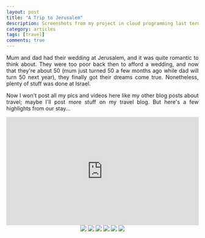 ```yaml
---
layout: post
title: "A Trip to Jerusalem"
description: Screenshots from my project in cloud programming last term.
category: articles
tags: [travel]
comments: true
---
```


<style type="text/css" rel="stylesheet">
.video-responsive{
    overflow:hidden;
    padding-bottom:56.25%;
    position:relative;
    height:0;
}
.video-responsive iframe{
    left:0;
    top:0;
    height:100%;
    width:100%;
    position:absolute;
}
</style>

<p align="justify">Mum and dad had their wedding at Jerusalem, and it was quite romantic to think about. They were too poor back then to afford a wedding, and now that they're about 50 (mum just turned 50 a few months ago while dad will turn 50 next year), they finally got their dreams come true. Nonetheless, plenty of stuff was done at Israel. </p>

<!-- more -->  

<p align="justify">Now I won't post all my pics and videos here like my other blog posts about travel; maybe I'll post more stuff on my travel blog. But here's a few highlights from our stay...</p>

<center>
  
<div class="video-responsive">
  <iframe src="https://www.youtube.com/embed/mwsFoV6Imb0" height="344" width="459" frameborder="0" allowfullscreen></iframe>
</div>

<img src="https://lh3.googleusercontent.com/WH-oWntHocEwtwvDC1RyuWAyKySqZsBFuBf6NmO2l5PeHr6glqfGj_QrruImRzOoHtJL2c8MnZV0OwVrTRMf50J7XW73dj3eqYGVwiW0BWVmeDgRT3uAOozxKdy5eiMB3XM5foMIxZ0=w2400">

<img src="https://lh3.googleusercontent.com/Nq5PIFRFE0-umkyV8lblDsFzA4Bj7d498HKHKCf8VVdeV4MRtSRenLkhuHhVzo2bkJX011UghdT3FIVJYQZORRlfbpj5JWl54xKzvkAj1Qd__14mLyRzCknvCtQcHGIsV9mxsRod5ic=w2400">

<img src="https://lh3.googleusercontent.com/B-MmK5sCHAaNUnZSBV-9QXXa7sDQ29wsga72WKEX2m_cXbkJjoGLPoZ9ze7ANm-3oUJ5L4-P0J6Oo2fklaeRoaUSDhIrzYm8csKRWbUmFMlcFWtz16qe41FWo3YSMu-93_WQ49wKeOg=w2400">

<img src="https://lh3.googleusercontent.com/Wnk0z21EFGW5uCCcMDZ7nNwuQmcrvug4KUKLwS9uuEsXQ4zWSIeo12-0kMe7wTJFtGyUri9BOZMACUhnee25DgyAExPUO_9w1Z89-fzPiXv5wbgdIejA5U3hWWD5L-mEVyO8H4aqRdw=w2400">

<img src="https://lh3.googleusercontent.com/yct7uosN33kwN-mK9MQZGk26gg806VOR600LG2BxQjXlCOIef1nUiCvYn4Q1MIbMC7ybwWV0_D7NU6VNqx4KMHJlTdOmOEhLpy8_24WYnvNjLLaESPosb44h-fr1yaWkFcf7bhDJvxU=w2400">

<img src="https://lh3.googleusercontent.com/KWqf4hykbMM5B8ZHyotLqaPn_MBLmMqg69OpDFpMskj8U4HuM6TbL2CwY-A6-zUtZ4vIwGPozOhdOYweEZkhzRz08xQ0tQNu-E0GeCZuRJj7iU5wGaYFKRZMhs7Q0ADofrXtqmLEWm4=w2400">

</center>

